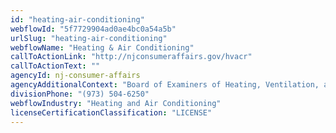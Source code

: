 ```yaml
---
id: "heating-air-conditioning"
webflowId: "5f7729904ad0ae4bc0a54a5b"
urlSlug: "heating-air-conditioning"
webflowName: "Heating & Air Conditioning"
callToActionLink: "http://njconsumeraffairs.gov/hvacr"
callToActionText: ""
agencyId: nj-consumer-affairs
agencyAdditionalContext: "Board of Examiners of Heating, Ventilation, air conditioning and Refrigeration Contracts"
divisionPhone: "(973) 504-6250"
webflowIndustry: "Heating and Air Conditioning"
licenseCertificationClassification: "LICENSE"
---
```

